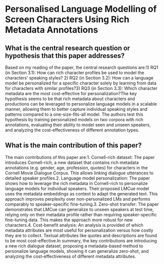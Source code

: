 # Personalised Language Modelling of Screen Characters Using Rich Metadata   Annotations

## What is the central research question or hypothesis that this paper addresses?

Based on my reading of the paper, the central research questions are:1) RQ1 (in Section 3.1): How can rich character profiles be used to model the characters' speaking styles? 2) RQ2 (in Section 3.2): How can a language model be personalized for a specific character solely by learning from data for characters with similar profiles?3) RQ3 (in Section 3.3): Which character metadata are the most cost-effective for personalization?The key hypothesis seems to be that rich metadata about characters and productions can be leveraged to personalize language models in a scalable manner, allowing them to better capture individual speaking styles and patterns compared to a one-size-fits-all model. The authors test this hypothesis by training personalized models on two corpora with rich annotations, evaluating their ability to model seen and unseen speakers, and analyzing the cost-effectiveness of different annotation types.


## What is the main contribution of this paper?

The main contributions of this paper are:1. Cornell-rich dataset: The paper introduces Cornell-rich, a new dataset that contains rich metadata annotations (e.g. gender, age, profession, quotes) for characters in the Cornell Movie Dialogue Corpus. This allows linking dialogue utterances to detailed speaker profiles.2. Language model personalization: The paper shows how to leverage the rich metadata in Cornell-rich to personalize language models for individual speakers. Their proposed LMCue model uses the metadata embeddings as context to adapt the generated text. This approach improves perplexity over non-personalized LMs and performs comparably to speaker-specific fine-tuning.3. Zero-shot transfer: The paper demonstrates that LMCue can generalize to unseen speakers at test time, relying only on their metadata profile rather than requiring speaker-specific fine-tuning data. This makes the approach more robust for new characters.4. Cost-benefit analysis: An analysis is provided of which metadata attributes are most useful for personalization versus how costly they are to collect. Textual attributes like quotes and descriptions are found to be most cost-effective.In summary, the key contributions are introducing a new rich dialogue dataset, proposing a metadata-based method to personalize language models, showing it can generalize zero-shot, and analyzing the cost-effectiveness of different metadata attributes.
